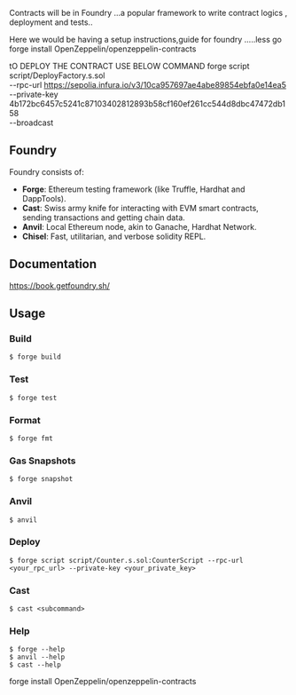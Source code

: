 Contracts will be in Foundry ...a popular framework to write contract logics , deployment and tests..

Here we would be having a setup  instructions,guide for foundry .....less go
forge install OpenZeppelin/openzeppelin-contracts







tO DEPLOY THE CONTRACT USE BELOW COMMAND 
forge script script/DeployFactory.s.sol \
  --rpc-url https://sepolia.infura.io/v3/10ca957697ae4abe89854ebfa0e14ea5 \
  --private-key 4b172bc6457c5241c87103402812893b58cf160ef261cc544d8dbc47472db158 \
  --broadcast















## Foundry



Foundry consists of:

-   **Forge**: Ethereum testing framework (like Truffle, Hardhat and DappTools).
-   **Cast**: Swiss army knife for interacting with EVM smart contracts, sending transactions and getting chain data.
-   **Anvil**: Local Ethereum node, akin to Ganache, Hardhat Network.
-   **Chisel**: Fast, utilitarian, and verbose solidity REPL.

## Documentation

https://book.getfoundry.sh/

## Usage

### Build

```shell
$ forge build
```

### Test

```shell
$ forge test
```

### Format

```shell
$ forge fmt
```

### Gas Snapshots

```shell
$ forge snapshot
```

### Anvil

```shell
$ anvil
```

### Deploy

```shell
$ forge script script/Counter.s.sol:CounterScript --rpc-url <your_rpc_url> --private-key <your_private_key>
```

### Cast

```shell
$ cast <subcommand>
```

### Help

```shell
$ forge --help
$ anvil --help
$ cast --help
```

forge install OpenZeppelin/openzeppelin-contracts


